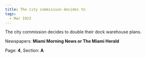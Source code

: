 ```yaml
---  
title: The city commission decides to  
tags:  
  - Mar 1923  
---  
```

  
The city commission decides to double their dock warehouse plans.  
  
Newspapers: **Miami Morning News or The Miami Herald**  
  
Page: **4**, Section: **A** 
